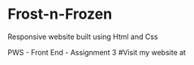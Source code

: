 # Frost-n-Frozen
Responsive website built using Html and Css

PWS - Front End - Assignment 3
#Visit my website at
